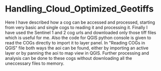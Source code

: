 # Handling_Cloud_Optimized_Geotiffs
Here I have described how a cog can be accessed and processed,  starting from very basic and single cogs to reading it and processing it. Finally I have used the Sentinel 1 and 2 cog urls and downloaded only those tiff files which is useful for me.
Also the code for QGIS python console is given to read the COGs directly to import it to layer panel.
In "Reading COGs in QGIS" file both ways the aoi can be found, either by importing an active layer or by panning the aoi to map view in QGIS.
Further processing and analysis can be done to these cogs without downloading all the uneccessary files to memory.
